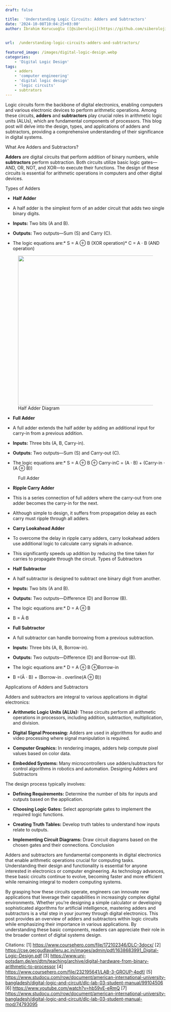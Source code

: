 ```yaml
---
draft: false

title:  'Understanding Logic Circuits: Adders and Subtractors'
date: '2024-10-08T10:04:25+03:00'
author: İbrahim Korucuoğlu ([@siberoloji](https://github.com/siberoloji))
 
 
url:  /understanding-logic-circuits-adders-and-subtractors/
 
featured_image: /images/digital-logic-design.webp
categories:
    - 'Digital Logic Design'
tags:
    - adders
    - 'computer engineering'
    - 'digital logic design'
    - 'logic circuits'
    - subtrators
---
```



Logic circuits form the backbone of digital electronics, enabling computers and various electronic devices to perform arithmetic operations. Among these circuits, **adders** and **subtractors** play crucial roles in arithmetic logic units (ALUs), which are fundamental components of processors. This blog post will delve into the design, types, and applications of adders and subtractors, providing a comprehensive understanding of their significance in digital systems.



What Are Adders and Subtractors?



**Adders** are digital circuits that perform addition of binary numbers, while **subtractors** perform subtraction. Both circuits utilize basic logic gates—AND, OR, NOT, and XOR—to execute their functions. The design of these circuits is essential for arithmetic operations in computers and other digital devices.



Types of Adders


* **Half Adder**



* A half adder is the simplest form of an adder circuit that adds two single binary digits.

* **Inputs:** Two bits (A and B).

* **Outputs:** Two outputs—Sum (S) and Carry (C).

* The logic equations are:* S = A ⊕  B (XOR operation)* C = A ⋅ B (AND operation)



<!-- wp:image {"id":2731,"width":"471px","height":"auto","sizeSlug":"large","linkDestination":"none"} -->
<figure class="wp-block-image size-large is-resized"><img src="https://www.siberoloji.com/wp-content/uploads/2024/10/Half-Adder-2-1024x835.png" alt="" class="wp-image-2731" style="width:471px;height:auto" /><figcaption class="wp-element-caption">Half Adder Diagram</figcaption></figure>
<!-- /wp:image -->

* **Full Adder**



* A full adder extends the half adder by adding an additional input for carry-in from a previous addition.

* **Inputs:** Three bits (A, B, Carry-in).

* **Outputs:** Two outputs—Sum (S) and Carry-out (C).

* The logic equations are:* S = A ⊕ B ⊕ Carry-inC = (A ⋅ B) + (Carry-in ⋅ (A ⊕ B))



<!-- wp:image {"id":2732,"sizeSlug":"full","linkDestination":"none"} -->
<figure class="wp-block-image size-full"><img src="https://www.siberoloji.com/wp-content/uploads/2024/10/3-57.png" alt="" class="wp-image-2732" /><figcaption class="wp-element-caption">Full Adder</figcaption></figure>
<!-- /wp:image -->

* **Ripple Carry Adder**



* This is a series connection of full adders where the carry-out from one adder becomes the carry-in for the next.

* Although simple to design, it suffers from propagation delay as each carry must ripple through all adders.



* **Carry Lookahead Adder**



* To overcome the delay in ripple carry adders, carry lookahead adders use additional logic to calculate carry signals in advance.

* This significantly speeds up addition by reducing the time taken for carries to propagate through the circuit.
Types of Subtractors


* **Half Subtractor**



* A half subtractor is designed to subtract one binary digit from another.

* **Inputs:** Two bits (A and B).

* **Outputs:** Two outputs—Difference (D) and Borrow (B).

* The logic equations are:* D = A ⊕ B

* B = Ā⋅B
* **Full Subtractor**



* A full subtractor can handle borrowing from a previous subtraction.

* **Inputs:** Three bits (A, B, Borrow-in).

* **Outputs:** Two outputs—Difference (D) and Borrow-out (B).

* The logic equations are:* D = A ⊕ B ⊕Borrow-in

* B =(Ā ⋅ B) + (Borrow-in .  overline(A ⊕ B))

Applications of Adders and Subtractors



Adders and subtractors are integral to various applications in digital electronics:


* **Arithmetic Logic Units (ALUs):** These circuits perform all arithmetic operations in processors, including addition, subtraction, multiplication, and division.

* **Digital Signal Processing:** Adders are used in algorithms for audio and video processing where signal manipulation is required.

* **Computer Graphics:** In rendering images, adders help compute pixel values based on color data.

* **Embedded Systems:** Many microcontrollers use adders/subtractors for control algorithms in robotics and automation.
Designing Adders and Subtractors



The design process typically involves:


* **Defining Requirements:** Determine the number of bits for inputs and outputs based on the application.

* **Choosing Logic Gates:** Select appropriate gates to implement the required logic functions.

* **Creating Truth Tables:** Develop truth tables to understand how inputs relate to outputs.

* **Implementing Circuit Diagrams:** Draw circuit diagrams based on the chosen gates and their connections.
Conclusion



Adders and subtractors are fundamental components in digital electronics that enable arithmetic operations crucial for computing tasks. Understanding their design and functionality is essential for anyone interested in electronics or computer engineering. As technology advances, these basic circuits continue to evolve, becoming faster and more efficient while remaining integral to modern computing systems.



By grasping how these circuits operate, engineers can innovate new applications that leverage their capabilities in increasingly complex digital environments. Whether you're designing a simple calculator or developing sophisticated algorithms for artificial intelligence, mastering adders and subtractors is a vital step in your journey through digital electronics.
This post provides an overview of adders and subtractors within logic circuits while emphasizing their importance in various applications. By understanding these basic components, readers can appreciate their role in the broader context of digital systems design.



Citations: [1] https://www.coursehero.com/file/172102346/DLC-3docx/ [2] https://cse.gecgudlavalleru.ac.in/images/admin/pdf/1638683991_Digital-Logic-Design.pdf [3] https://www.uni-potsdam.de/en/dtm/teaching/archive/digital-hardware-from-binary-arithmetic-to-processor [4] https://www.coursehero.com/file/232195641/LAB-3-GROUP-4pdf/ [5] https://www.studocu.com/row/document/american-international-university-bangladesh/digital-logic-and-circuit/dlc-lab-03-student-manual/99104506 [6] https://www.youtube.com/watch?v=hb59vE-eRmQ [7] https://www.studocu.com/row/document/american-international-university-bangladesh/digital-logic-and-circuit/dlc-lab-03-student-manual-mod/74793095
